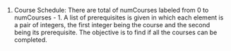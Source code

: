 1. Course Schedule: There are total of numCourses labeled from 0 to numCourses - 1. A list of prerequisites is given in which each element is a pair of integers, the first integer being the course and the second being its prerequisite. The objective is to find if all the courses can be completed. 